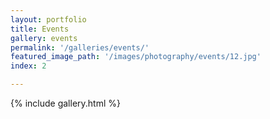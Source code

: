 ```yaml
---
layout: portfolio
title: Events
gallery: events
permalink: '/galleries/events/'
featured_image_path: '/images/photography/events/12.jpg'
index: 2

---
```


{% include gallery.html %}
